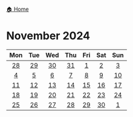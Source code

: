[🏠 Home](../../index.md)
# November 2024

|Mon|Tue|Wed|Thu|Fri|Sat|Sun|
|:-:|:-:|:-:|:-:|:-:|:-:|:-:|
|[28](./october_28.md)|[29](./october_29.md)|[30](./october_30.md)|[31](./october_31.md)|[1](./november_1.md)|[2](./november_2.md)|[3](./november_3.md)|
|[4](./november_4.md)|[5](./november_5.md)|[6](./november_6.md)|[7](./november_7.md)|[8](./november_8.md)|[9](./november_9.md)|[10](./november_10.md)|
|[11](./november_11.md)|[12](./november_12.md)|[13](./november_13.md)|[14](./november_14.md)|[15](./november_15.md)|[16](./november_16.md)|[17](./november_17.md)|
|[18](./november_18.md)|[19](./november_19.md)|[20](./november_20.md)|[21](./november_21.md)|[22](./november_22.md)|[23](./november_23.md)|[24](./november_24.md)|
|[25](./november_25.md)|[26](./november_26.md)|[27](./november_27.md)|[28](./november_28.md)|[29](./november_29.md)|[30](./november_30.md)|[1](./december_1.md)|
